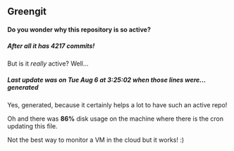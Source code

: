 ## Greengit

#### Do you wonder why this repository is so active?

##### After all it has 4217 commits!

But is it *really* active? Well...

##### Last update was on Tue Aug 6 at 3:25:02 when those lines were... generated

Yes, generated, because it certainly helps a lot to have such an active repo!

Oh and there was **86%** disk usage on the machine
where there is the cron updating this file.

Not the best way to monitor a VM in the cloud but it works! :)
